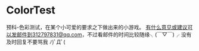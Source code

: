 # ColorTest
预科-色彩测试，在某个小可爱的要求之下做出来的小游戏。
有什么意见或建议可以发邮件到312797831@qq.com，不过看邮件的时间比较随缘╮(￣▽￣)╭ 没有及时回复不要骂我 ﾉ)ﾟДﾟ( 
